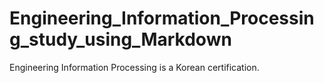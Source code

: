 # Engineering_Information_Processing_study_using_Markdown
Engineering Information Processing is a Korean certification.
